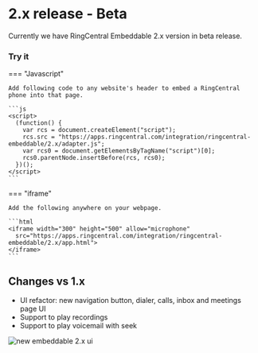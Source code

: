 # 2.x release - Beta

Currently we have RingCentral Embeddable 2.x version in beta release.

### Try it

=== "Javascript"

    Add following code to any website's header to embed a RingCentral phone into that page. 

    ```js
    <script>
      (function() {
        var rcs = document.createElement("script");
        rcs.src = "https://apps.ringcentral.com/integration/ringcentral-embeddable/2.x/adapter.js";
        var rcs0 = document.getElementsByTagName("script")[0];
        rcs0.parentNode.insertBefore(rcs, rcs0);
      })();
    </script>
    ```

=== "iframe"

    Add the following anywhere on your webpage.

    ```html
    <iframe width="300" height="500" allow="microphone" 
      src="https://apps.ringcentral.com/integration/ringcentral-embeddable/2.x/app.html">
    </iframe>
    ```

## Changes vs 1.x

* UI refactor: new navigation button, dialer, calls, inbox and meetings page UI
* Support to play recordings
* Support to play voicemail with seek

![new embeddable 2.x ui](https://github.com/ringcentral/ringcentral-embeddable/assets/7036536/b8c02fd7-b1c8-4cb2-aaf1-ff876c1ed166)
